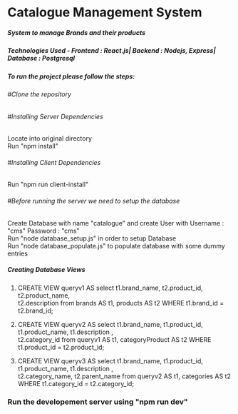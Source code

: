 # Catalogue Management System
##### System to manage Brands and their products
##### Technologies Used - Frontend : React.js| Backend : Nodejs, Express| Database : Postgresql

##### To run the project please follow the steps:

###### #Clone the repository

###### #Installing Server Dependencies
 Locate into original directory<br>
 Run "npm install"<br>
 
###### #Installing Client Dependencies
 Run "npm run client-install"
 
###### #Before running the server we need to setup the database
  Create Database with name "catalogue" and create User with Username : "cms" Password : "cms"<br>
  Run "node database_setup.js" in order to setup Database<br>
  Run "node database_populate.js" to populate database with some dummy entries
  
##### Creating Database Views
  
  1. CREATE VIEW queryv1 AS select t1.brand_name, t2.product_id, t2.product_name,<br>
  t2.description from brands AS t1, products AS t2 WHERE t1.brand_id = t2.brand_id;
  
  2. CREATE VIEW queryv2 AS select t1.brand_name, t1.product_id, t1.product_name, t1.description ,<br>
  t2.category_id from queryv1 AS t1, categoryProduct AS t2 WHERE t1.product_id = t2.product_id;

  3. CREATE VIEW queryv3 AS select t1.brand_name, t1.product_id, t1.product_name, t1.description ,<br> 
  t2.category_name, t2.parent_name from queryv2 AS t1, categories AS t2 WHERE t1.category_id = t2.category_id;
  
### Run the developement server using "npm run dev"
